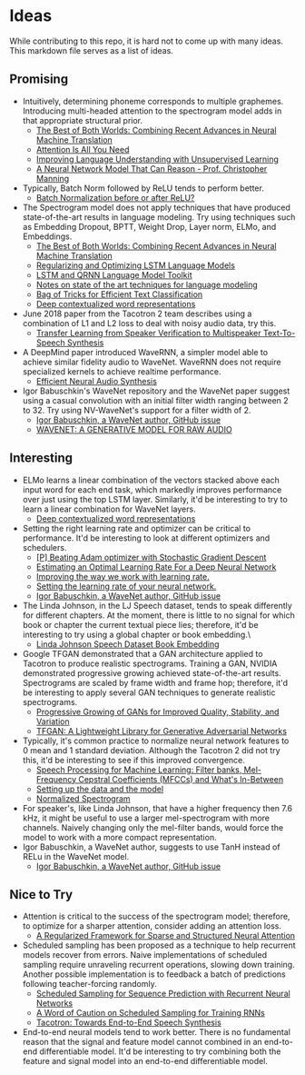 
# Ideas

While contributing to this repo, it is hard not to come up with many ideas. This markdown file
serves as a list of ideas.

## Promising

* Intuitively, determining phoneme corresponds to multiple graphemes. Introducing
multi-headed attention to the spectrogram model adds in that appropriate structural prior.
  * [The Best of Both Worlds: Combining Recent Advances in Neural Machine Translation](https://arxiv.org/abs/1804.09849v2)
  * [Attention Is All You Need](https://arxiv.org/abs/1706.03762)
  * [Improving Language Understanding with Unsupervised Learning](https://blog.openai.com/language-unsupervised/)
  * [A Neural Network Model That Can Reason - Prof. Christopher Manning](https://www.youtube.com/watch?time_continue=451&v=24AX4qJ7Tts)
* Typically, Batch Norm followed by ReLU tends to perform better.
  * [Batch Normalization before or after ReLU?](https://www.reddit.com/r/MachineLearning/comments/67gonq/d_batch_normalization_before_or_after_relu/)
* The Spectrogram model does not apply techniques that have produced state-of-the-art results
in language modeling. Try using techniques such as Embedding Dropout, BPTT, Weight Drop, Layer norm, ELMo,
and Embeddings.
  * [The Best of Both Worlds: Combining Recent Advances in Neural Machine Translation](https://arxiv.org/abs/1804.09849v2)
  * [Regularizing and Optimizing LSTM Language Models](https://arxiv.org/pdf/1708.02182.pdf)
  * [LSTM and QRNN Language Model Toolkit](https://github.com/salesforce/awd-lstm-lm)
  * [Notes on state of the art techniques for language modeling](http://www.fast.ai/2017/08/25/language-modeling-sota/)
  * [Bag of Tricks for Efficient Text Classification](https://arxiv.org/abs/1607.01759)
  * [Deep contextualized word representations](https://arxiv.org/abs/1802.05365)
* June 2018 paper from the Tacotron 2 team describes using a combination of L1 and L2 loss to deal with
noisy audio data, try this.
  * [Transfer Learning from Speaker Verification to Multispeaker Text-To-Speech Synthesis](https://arxiv.org/abs/1806.04558)
* A DeepMind paper introduced WaveRNN, a simpler model able to achieve similar fidelity audio to WaveNet.
WaveRNN does not require specialized kernels to achieve realtime performance.
  * [Efficient Neural Audio Synthesis](https://arxiv.org/abs/1802.08435)
* Igor Babuschkin's WaveNet repository and the WaveNet paper suggest using a casual convolution
with an initial filter width ranging between 2 to 32. Try using NV-WaveNet's support for a filter
width of 2.
  * [Igor Babuschkin, a WaveNet author, GitHub issue](https://github.com/ibab/tensorflow-wavenet/issues/83#issuecomment-249399098)
  * [WAVENET: A GENERATIVE MODEL FOR RAW AUDIO](https://arxiv.org/pdf/1609.03499.pdf)

## Interesting

* ELMo learns a linear combination of the vectors stacked above each input word for each end task, which
markedly improves performance over just using the top LSTM layer. Similarly, it'd be interesting to try
to learn a linear combination for WaveNet layers.
  * [Deep contextualized word representations](https://arxiv.org/abs/1802.05365)
* Setting the right learning rate and optimizer can be critical to performance. It'd be
interesting to look at different optimizers and schedulers.
  * [[P] Beating Adam optimizer with Stochastic Gradient Descent](https://www.reddit.com/r/MachineLearning/comments/8os4fl/p_beating_adam_optimizer_with_stochastic_gradient/)
  * [Estimating an Optimal Learning Rate For a Deep Neural Network](https://towardsdatascience.com/estimating-optimal-learning-rate-for-a-deep-neural-network-ce32f2556ce0)
  * [Improving the way we work with learning rate.](https://techburst.io/improving-the-way-we-work-with-learning-rate-5e99554f163b)
  * [Setting the learning rate of your neural network.](https://www.jeremyjordan.me/nn-learning-rate/)
  * [Igor Babuschkin, a WaveNet author, GitHub issue](https://github.com/ibab/tensorflow-wavenet/issues/143#issuecomment-253400332)
* The Linda Johnson, in the LJ Speech dataset, tends to speak differently for different chapters.
At the moment, there is little to no signal for which book or chapter the current textual piece lies;
therefore, it'd be interesting to try using a global chapter or book embedding.\
  * [Linda Johnson Speech Dataset Book Embedding](https://github.com/keithito/keithito.github.io/issues/1)
* Google TFGAN demonstrated that a GAN architecture applied to Tacotron to produce realistic spectrograms.
Training a GAN, NVIDIA demonstrated progressive growing achieved state-of-the-art results. Spectrograms
are scaled by frame width and frame hop; therefore, it'd be interesting to apply several GAN techniques to
generate realistic spectrograms.
  * [Progressive Growing of GANs for Improved Quality, Stability, and Variation](http://research.nvidia.com/publication/2017-10_Progressive-Growing-of)
  * [TFGAN: A Lightweight Library for Generative Adversarial Networks](https://ai.googleblog.com/2017/12/tfgan-lightweight-library-for.html)
* Typically, it's common practice to normalize neural network features to 0 mean and 1 standard
deviation. Although the Tacotron 2 did not try this, it'd be interesting to see if this improved
convergence.
  * [Speech Processing for Machine Learning: Filter banks, Mel-Frequency Cepstral Coefficients (MFCCs) and What's In-Between](http://haythamfayek.com/2016/04/21/speech-processing-for-machine-learning.html)
  * [Setting up the data and the model](http://cs231n.github.io/neural-networks-2/)
  * [Normalized Spectrogram](https://www.google.com/search?q=mean+normalization+spectrogram&oq=mean+normalization+spectrogram&aqs=chrome..69i57.4190j0j1&sourceid=chrome&ie=UTF-8)
* For speaker's, like Linda Johnson, that have a higher frequency then 7.6 kHz, it might be useful
to use a larger mel-spectrogram with more channels. Naively changing only the mel-filter bands,
would force the model to work with a more compact representation.
* Igor Babuschkin, a WaveNet author, suggests to use TanH instead of RELu in the WaveNet model.
  * [Igor Babuschkin, a WaveNet author, GitHub issue](https://github.com/ibab/tensorflow-wavenet/issues/143#issuecomment-252895937)

## Nice to Try

* Attention is critical to the success of the spectrogram model; therefore, to optimize for a
sharper attention, consider adding an attention loss.
  * [A Regularized Framework for Sparse and Structured Neural Attention](https://arxiv.org/pdf/1705.07704.pdf)
* Scheduled sampling has been proposed as a technique to help recurrent models recover from errors. Naive
implementations of scheduled sampling require unraveling recurrent operations, slowing down training.
Another possible implementation is to feedback a batch of predictions following teacher-forcing randomly.
  * [Scheduled Sampling for Sequence Prediction with Recurrent Neural Networks](https://arxiv.org/abs/1506.03099)
  * [A Word of Caution on Scheduled Sampling for Training RNNs](http://www.inference.vc/scheduled-sampling-for-rnns-scoring-rule-interpretation/)
  * [Tacotron: Towards End-to-End Speech Synthesis](https://arxiv.org/abs/1703.10135)
* End-to-end neural models tend to work better. There is no fundamental reason that the signal
and feature model cannot combined in an end-to-end differentiable model. It'd be interesting
to try combining both the feature and signal model into an end-to-end differentiable model.
